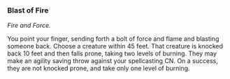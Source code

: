 ### Blast of Fire
_Fire and Force._

You point your finger, sending forth a bolt of force and flame and blasting someone back. Choose a creature within 45 feet. That creature is knocked back 10 feet and then falls prone, taking two levels of burning. They may make an agility saving throw against your spellcasting CN. On a success, they are not knocked prone, and take only one level of burning.
